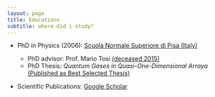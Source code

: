 ```yaml
---
layout: page
title: Educations
subtitle: where did i study?
---
```


- PhD in Physics (2006): [Scuola Normale Superiore di Pisa (Italy)](www.sns.it)
  - PhD advisor: Prof. Mario Tosi [(deceased 2015)](https://www.ictp.it/about-ictp/media-centre/news/news-archive/2015/11/tosi_memoriam.aspx)
  - PhD Thesis: _Quantum Gases in Quasi-One-Dimensional Arraya_ [(Published as Best Selected Thesis)](https://goo.gl/CjT7cj )
  
 - Scientific Publications: [Google Scholar](https://scholar.google.com/citations?user=rcVLVFYAAAAJ&hl=en)
